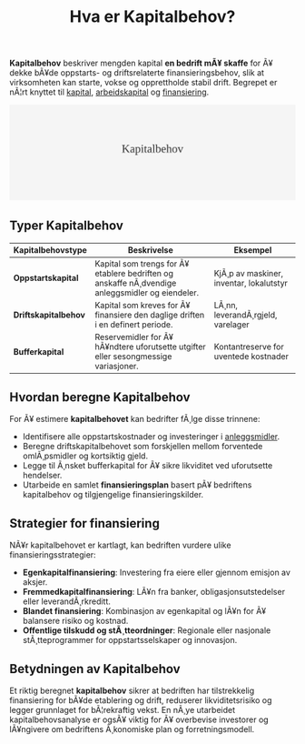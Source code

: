 ﻿---
title: "Hva er Kapitalbehov?"
meta_title: "Hva er Kapitalbehov?"
meta_description: '**Kapitalbehov** beskriver mengden kapital **en bedrift mÃ¥ skaffe** for Ã¥ dekke bÃ¥de oppstarts- og driftsrelaterte finansieringsbehov, slik at virksomheten k...'
slug: kapitalbehov
type: blog
layout: pages/single
---

**Kapitalbehov** beskriver mengden kapital **en bedrift mÃ¥ skaffe** for Ã¥ dekke bÃ¥de oppstarts- og driftsrelaterte finansieringsbehov, slik at virksomheten kan starte, vokse og opprettholde stabil drift. Begrepet er nÃ¦rt knyttet til [kapital](/blogs/regnskap/hva-er-kapital "Hva er Kapital? Komplett Guide til Kapitaltyper i Regnskap og Ã˜konomi"), [arbeidskapital](/blogs/regnskap/hva-er-arbeidskapital "Hva er Arbeidskapital? Beregning og Betydning for Bedriftens Likviditet") og [finansiering](/blogs/regnskap/hva-er-finansiering "Hva er Finansiering? Typer, Metoder og Betydning i Regnskap").

![Illustrasjon som viser Kapitalbehov](kapitalbehov-image.svg)

## Typer Kapitalbehov

| **Kapitalbehovstype** | **Beskrivelse** | **Eksempel** |
| --------------------- | --------------- | ------------ |
| **Oppstartskapital**  | Kapital som trengs for Ã¥ etablere bedriften og anskaffe nÃ¸dvendige anleggsmidler og eiendeler. | KjÃ¸p av maskiner, inventar, lokalutstyr |
| **Driftskapitalbehov**| Kapital som kreves for Ã¥ finansiere den daglige driften i en definert periode. | LÃ¸nn, leverandÃ¸rgjeld, varelager |
| **Bufferkapital**     | Reservemidler for Ã¥ hÃ¥ndtere uforutsette utgifter eller sesongmessige variasjoner. | Kontantreserve for uventede kostnader |

## Hvordan beregne Kapitalbehov

For Ã¥ estimere **kapitalbehovet** kan bedrifter fÃ¸lge disse trinnene:

* Identifisere alle oppstartskostnader og investeringer i [anleggsmidler](/blogs/regnskap/hva-er-anleggsmidler "Hva er Anleggsmidler? Komplett Guide til Varige Driftsmidler").
* Beregne driftskapitalbehovet som forskjellen mellom forventede omlÃ¸psmidler og kortsiktig gjeld.
* Legge til Ã¸nsket bufferkapital for Ã¥ sikre likviditet ved uforutsette hendelser.
* Utarbeide en samlet **finansieringsplan** basert pÃ¥ bedriftens kapitalbehov og tilgjengelige finansieringskilder.

## Strategier for finansiering

NÃ¥r kapitalbehovet er kartlagt, kan bedriften vurdere ulike finansieringsstrategier:

* **Egenkapitalfinansiering**: Investering fra eiere eller gjennom emisjon av aksjer.
* **Fremmedkapitalfinansiering**: LÃ¥n fra banker, obligasjonsutstedelser eller leverandÃ¸rkreditt.
* **Blandet finansiering**: Kombinasjon av egenkapital og lÃ¥n for Ã¥ balansere risiko og kostnad.
* **Offentlige tilskudd og stÃ¸tteordninger**: Regionale eller nasjonale stÃ¸tteprogrammer for oppstartsselskaper og innovasjon.

## Betydningen av Kapitalbehov

Et riktig beregnet **kapitalbehov** sikrer at bedriften har tilstrekkelig finansiering for bÃ¥de etablering og drift, reduserer likviditetsrisiko og legger grunnlaget for bÃ¦rekraftig vekst. En nÃ¸ye utarbeidet kapitalbehovsanalyse er ogsÃ¥ viktig for Ã¥ overbevise investorer og lÃ¥ngivere om bedriftens Ã¸konomiske plan og forretningsmodell.






